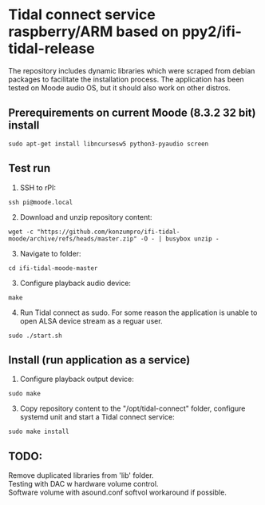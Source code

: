 # Tidal connect service raspberry/ARM based on ppy2/ifi-tidal-release

The repository includes dynamic libraries which were scraped from debian packages to facilitate the installation process.
The application has been tested on Moode audio OS, but it should also work on other distros.

## Prerequirements on current Moode (8.3.2 32 bit) install
``` 
sudo apt-get install libncursesw5 python3-pyaudio screen
```

## Test run
1. SSH to rPI:
``` 
ssh pi@moode.local
```

2. Download and unzip repository content:
```
wget -c "https://github.com/konzumpro/ifi-tidal-moode/archive/refs/heads/master.zip" -O - | busybox unzip -
```
3. Navigate to folder:
```
cd ifi-tidal-moode-master
```

3. Configure playback audio device:
```
make
```

4. Run Tidal connect as sudo. For some reason the application is unable to open ALSA device stream as a reguar user.
```
sudo ./start.sh
```

## Install (run application as a service)
1. Configure playback output device:
```
sudo make
```
3. Copy repository content to the "/opt/tidal-connect" folder, configure systemd unit and start a Tidal connect service:
```
sudo make install
```

## TODO:
Remove duplicated libraries from 'lib' folder.  
Testing with DAC w hardware volume control.  
Software volume with asound.conf softvol workaround if possible.  
